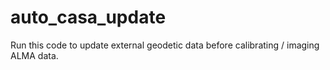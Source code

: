 # auto_casa_update
Run this code to update external geodetic data before calibrating / imaging ALMA data.
